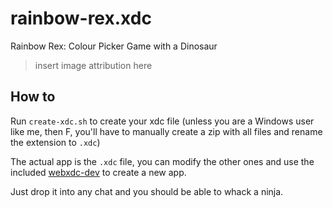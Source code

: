 # rainbow-rex.xdc

Rainbow Rex: Colour Picker Game with a Dinosaur

> insert image attribution here

## How to

Run `create-xdc.sh` to create your xdc file (unless you are a Windows user like me, then F, you'll have to manually create a zip with all files and rename the extension to `.xdc`)

The actual app is the `.xdc` file, you can modify the other ones and use the included [webxdc-dev](https://github.com/deltachat/webxdc-dev) to create a new app.

Just drop it into any chat and you should be able to whack a ninja.
